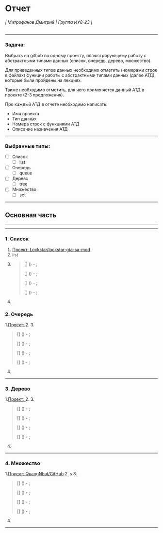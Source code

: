 Отчет 
======
###### | Митрофанов Дмитрий | Группа ИУ8-23 | 
***
### Задача:
Выбрать на github по одному проекту, иллюстрирующему работу с абстрактными типами данных (список, очередь, дерево, множество).

Для приведенных типов данных необходимо отметить (номерами строк в файлах) функции работы с абстрактными типами данных (далее АТД), которые были пройдены на лекциях.

Также необходимо отметить, для чего применяется данный АТД в проекте (2-3 предложения).

Про каждый АТД в отчете необходимо написать:
   * Имя проекта
   * Тип данных
   * Номера строк с функциями АТД
   * Описание назначения АТД
---
### Выбранные типы:
- [ ] Список
  - [ ] list
- [ ] Очередь
  - [ ] queue
- [ ] Дерево
  - [ ] tree
- [ ] Множество
  - [ ] set
---
## Основная часть
---
---
### 1. Список
1. [Проект: Lockstar/lockstar-gta-sa-mod](https://github.com/Lockstar/lockstar-gta-sa-mod)
2. list
3. 
   >
   > [] () - ;
   >
   > [] () - ;
   >
   > [] () - ;
   >
   > [] () - ;
   > 
4. 
### 2. Очередь
1.[Проект: ]()
2. 
3. 
   > 
   > [] () - ;
   >
   > [] () - ;
   >
   > [] () - ;
   >
   > [] () - ;
   > 
4.
---
### 3. Дерево
1.[Проект: ]()
2. 
3. 
   > 
   > [] () - ;
   >
   > [] () - ;
   >
   > [] () - ;
   >
   > [] () - ;
   > 
4.
---
### 4. Множество
1.[Проект: QuangNhat/GitHub](https://github.com/QuangNhat/GitHub)
2. s
3. 
   > 
   > [] () - ;
   >
   > [] () - ;
   >
   > [] () - ;
   >
   > [] () - ;
   > 
4.
---
